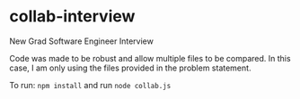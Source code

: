 # collab-interview
New Grad Software Engineer Interview

Code was made to be robust and allow multiple files to be compared. In this case, I am only using the files provided in the problem statement.

To run:
`npm install` and run `node collab.js`
